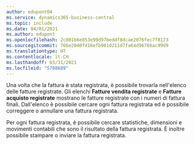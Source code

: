 ```yaml
---
author: edupont04
ms.service: dynamics365-business-central
ms.topic: include
ms.date: 04/01/2021
ms.author: edupont
ms.openlocfilehash: 2c801b6e853e99d97beddf8dcae2076fec7f8173
ms.sourcegitcommit: 766e2840fd16efb901d211d7fa64d96766ac99d9
ms.translationtype: HT
ms.contentlocale: it-CH
ms.lasthandoff: 03/31/2021
ms.locfileid: "5788689"
---
```

Una volta che la fattura è stata registrata, è possibile trovarla nell'elenco delle fatture registrate. Gli elenchi **Fatture vendita registrate** e **Fatture acquisto registrate** mostrano le fatture registrate con i numeri di fattura finali. Dall'elenco è possibile cercare ogni fattura registrata ed è possibile correggere o annullare una fattura registrata.  

Per ogni fattura registrata, è possibile cercare statistiche, dimensioni e movimenti contabili che sono il risultato della fattura registrata. È inoltre possibile stampare o inviare la fattura registrata.  
